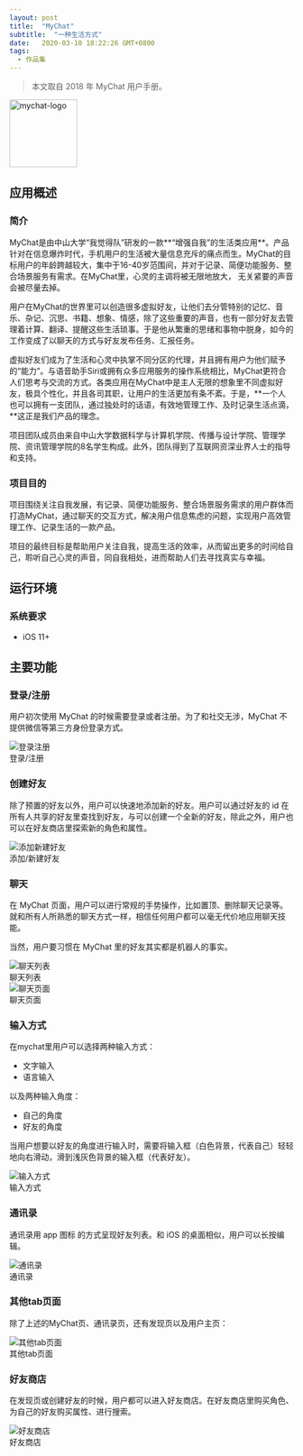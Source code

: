 ```yaml
---
layout: post
title:  "MyChat"
subtitle:  "一种生活方式"
date:   2020-03-10 18:22:26 GMT+0800
tags:
  - 作品集
---
```


> 本文取自 2018 年 MyChat 用户手册。

<div class="center-container">
  <img class="small" style="width: 120px;" src="/assets/images/posts/mychat/mychat-logo.png" alt="mychat-logo" />
</div>

## 应用概述

### 简介

MyChat是由中山大学“我觉得队”研发的一款**“增强自我”的生活类应用**。产品针对在信息爆炸时代，手机用户的生活被大量信息充斥的痛点而生。MyChat的目标用户的年龄跨越较大，集中于16-40岁范围间，并对于记录、简便功能服务、整合场景服务有需求。在MyChat里，心灵的主调将被无限地放大， 无关紧要的声音会被尽量去掉。

用户在MyChat的世界里可以创造很多虚拟好友，让他们去分管特别的记忆、音乐、杂记、沉思、书籍、想象、情感，除了这些重要的声音，也有一部分好友去管理着计算、翻译、提醒这些生活琐事。于是他从繁重的思绪和事物中脱身，如今的工作变成了以聊天的方式与好友发布任务、汇报任务。

虚拟好友们成为了生活和心灵中执掌不同分区的代理，并且拥有用户为他们赋予的“能力”。与语音助手Siri或拥有众多应用服务的操作系统相比，MyChat更符合人们思考与交流的方式。各类应用在MyChat中是主人无限的想象里不同虚拟好友，极具个性化，并且各司其职，让用户的生活更加有条不紊。于是，**一个人也可以拥有一支团队，通过独处时的话语，有效地管理工作、及时记录生活点滴，**这正是我们产品的理念。

项目团队成员由来自中山大学数据科学与计算机学院、传播与设计学院、管理学院、资讯管理学院的8名学生构成。此外，团队得到了互联网资深业界人士的指导和支持。

### 项目目的

项目围绕关注自我发展，有记录、简便功能服务、整合场景服务需求的用户群体而打造MyChat，通过聊天的交互方式，解决用户信息焦虑的问题，实现用户高效管理工作、记录生活的一款产品。

项目的最终目标是帮助用户关注自我，提高生活的效率，从而留出更多的时间给自己，聆听自己心灵的声音，同自我相处，进而帮助人们去寻找真实与幸福。

## 运行环境

### 系统要求

* iOS 11+

## 主要功能

### 登录/注册

用户初次使用 MyChat 的时候需要登录或者注册。为了和社交无涉，MyChat 不提供微信等第三方身份登录方式。

<div class="center-container">
  <img class="middle-height" src="/assets/images/posts/mychat/登录注册.png" alt="登录注册" />
  <div class="caption">登录/注册</div>
</div>

### 创建好友

除了预置的好友以外，用户可以快速地添加新的好友。用户可以通过好友的 id 在所有人共享的好友里查找到好友，与可以创建一个全新的好友，除此之外，用户也可以在好友商店里探索新的角色和属性。

<div class="center-container">
  <img class="middle-height" src="/assets/images/posts/mychat/添加新建好友.png" alt="添加新建好友" />
  <div class="caption">添加/新建好友</div>
</div>

### 聊天

在 MyChat 页面，用户可以进行常规的手势操作，比如置顶、删除聊天记录等。就和所有人所熟悉的聊天方式一样，相信任何用户都可以毫无代价地应用聊天技能。

当然，用户要习惯在 MyChat 里的好友其实都是机器人的事实。

<div class="center-container">
  <img class="middle-height" src="/assets/images/posts/mychat/聊天列表.png" alt="聊天列表" />
  <div class="caption">聊天列表</div>
</div>

<div class="center-container">
  <img class="middle-height" src="/assets/images/posts/mychat/聊天页面.png" alt="聊天页面" />
  <div class="caption">聊天页面</div>
</div>

### 输入方式

在mychat里用户可以选择两种输入方式：

* 文字输入
* 语言输入

以及两种输入角度：

* 自己的角度
* 好友的角度

当用户想要以好友的角度进行输入时，需要将输入框（白色背景，代表自己）轻轻地向右滑动，滑到浅灰色背景的输入框（代表好友）。

<div class="center-container">
  <img class="middle-height" src="/assets/images/posts/mychat/输入方式.png" alt="输入方式" />
  <div class="caption">输入方式</div>
</div>

### 通讯录

通讯录用 app 图标 的方式呈现好友列表。和 iOS 的桌面相似，用户可以长按编辑。

<div class="center-container">
  <img class="middle-height" src="/assets/images/posts/mychat/通讯录.png" alt="通讯录" />
  <div class="caption">通讯录</div>
</div>

### 其他tab页面

除了上述的MyChat页、通讯录页，还有发现页以及用户主页：


<div class="center-container">
  <img class="middle-height" src="/assets/images/posts/mychat/其他tab页面.png" alt="其他tab页面" />
  <div class="caption">其他tab页面</div>
</div>


### 好友商店

在发现页或创建好友的时候，用户都可以进入好友商店。在好友商店里购买角色、为自己的好友购买属性、进行搜索。

<div class="center-container">
  <img class="middle-height" src="/assets/images/posts/mychat/好友商店.png" alt="好友商店" />
  <div class="caption">好友商店</div>
</div>
